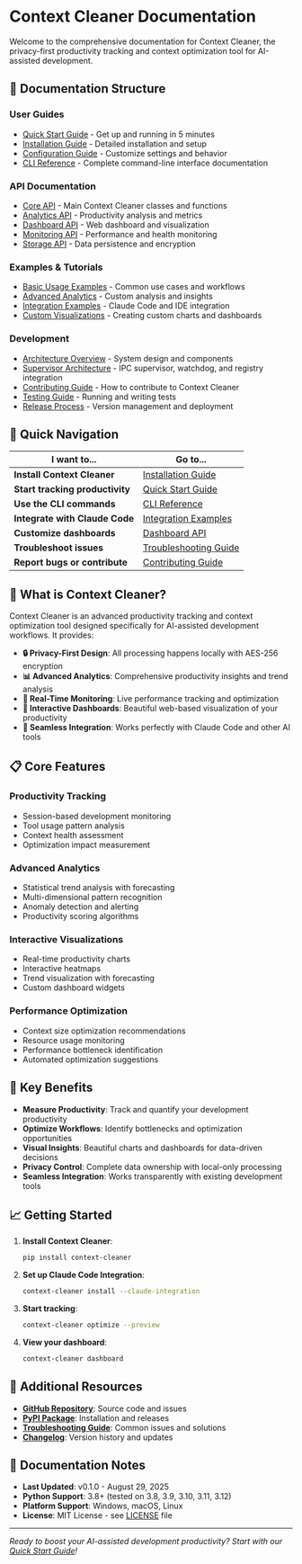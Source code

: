 # Context Cleaner Documentation

Welcome to the comprehensive documentation for Context Cleaner, the privacy-first productivity tracking and context optimization tool for AI-assisted development.

## 📖 Documentation Structure

### **User Guides**
- [Quick Start Guide](user-guide/quickstart.md) - Get up and running in 5 minutes
- [Installation Guide](user-guide/installation.md) - Detailed installation and setup
- [Configuration Guide](user-guide/configuration.md) - Customize settings and behavior
- [CLI Reference](user-guide/cli-reference.md) - Complete command-line interface documentation

### **API Documentation**
- [Core API](api/core.md) - Main Context Cleaner classes and functions
- [Analytics API](api/analytics.md) - Productivity analysis and metrics
- [Dashboard API](api/dashboard.md) - Web dashboard and visualization
- [Monitoring API](api/monitoring.md) - Performance and health monitoring
- [Storage API](api/storage.md) - Data persistence and encryption

### **Examples & Tutorials**
- [Basic Usage Examples](examples/basic-usage.md) - Common use cases and workflows
- [Advanced Analytics](examples/advanced-analytics.md) - Custom analysis and insights
- [Integration Examples](examples/integrations.md) - Claude Code and IDE integration
- [Custom Visualizations](examples/visualizations.md) - Creating custom charts and dashboards

### **Development**
- [Architecture Overview](development/architecture.md) - System design and components
- [Supervisor Architecture](development/supervisor.md) - IPC supervisor, watchdog, and registry integration
- [Contributing Guide](development/contributing.md) - How to contribute to Context Cleaner
- [Testing Guide](development/testing.md) - Running and writing tests
- [Release Process](development/releases.md) - Version management and deployment

## 🚀 Quick Navigation

| I want to... | Go to... |
|---------------|----------|
| **Install Context Cleaner** | [Installation Guide](user-guide/installation.md) |
| **Start tracking productivity** | [Quick Start Guide](user-guide/quickstart.md) |
| **Use the CLI commands** | [CLI Reference](user-guide/cli-reference.md) |
| **Integrate with Claude Code** | [Integration Examples](examples/integrations.md) |
| **Customize dashboards** | [Dashboard API](api/dashboard.md) |
| **Troubleshoot issues** | [Troubleshooting Guide](../TROUBLESHOOTING.md) |
| **Report bugs or contribute** | [Contributing Guide](development/contributing.md) |

## 🎯 What is Context Cleaner?

Context Cleaner is an advanced productivity tracking and context optimization tool designed specifically for AI-assisted development workflows. It provides:

- **🔒 Privacy-First Design**: All processing happens locally with AES-256 encryption
- **📊 Advanced Analytics**: Comprehensive productivity insights and trend analysis
- **🚀 Real-Time Monitoring**: Live performance tracking and optimization
- **🎨 Interactive Dashboards**: Beautiful web-based visualization of your productivity
- **🔧 Seamless Integration**: Works perfectly with Claude Code and other AI tools

## 📋 Core Features

### **Productivity Tracking**
- Session-based development monitoring
- Tool usage pattern analysis
- Context health assessment
- Optimization impact measurement

### **Advanced Analytics**
- Statistical trend analysis with forecasting
- Multi-dimensional pattern recognition
- Anomaly detection and alerting
- Productivity scoring algorithms

### **Interactive Visualizations**
- Real-time productivity charts
- Interactive heatmaps
- Trend visualization with forecasting
- Custom dashboard widgets

### **Performance Optimization**
- Context size optimization recommendations
- Resource usage monitoring
- Performance bottleneck identification
- Automated optimization suggestions

## 🌟 Key Benefits

- **Measure Productivity**: Track and quantify your development productivity
- **Optimize Workflows**: Identify bottlenecks and optimization opportunities
- **Visual Insights**: Beautiful charts and dashboards for data-driven decisions
- **Privacy Control**: Complete data ownership with local-only processing
- **Seamless Integration**: Works transparently with existing development tools

## 📈 Getting Started

1. **Install Context Cleaner**:
   ```bash
   pip install context-cleaner
   ```

2. **Set up Claude Code Integration**:
   ```bash
   context-cleaner install --claude-integration
   ```

3. **Start tracking**:
   ```bash
   context-cleaner optimize --preview
   ```

4. **View your dashboard**:
   ```bash
   context-cleaner dashboard
   ```

## 🔗 Additional Resources

- **[GitHub Repository](https://github.com/context-cleaner/context-cleaner)**: Source code and issues
- **[PyPI Package](https://pypi.org/project/context-cleaner/)**: Installation and releases
- **[Troubleshooting Guide](../TROUBLESHOOTING.md)**: Common issues and solutions
- **[Changelog](../CHANGELOG.md)**: Version history and updates

## 📝 Documentation Notes

- **Last Updated**: v0.1.0 - August 29, 2025
- **Python Support**: 3.8+ (tested on 3.8, 3.9, 3.10, 3.11, 3.12)
- **Platform Support**: Windows, macOS, Linux
- **License**: MIT License - see [LICENSE](../LICENSE) file

---

*Ready to boost your AI-assisted development productivity? Start with our [Quick Start Guide](user-guide/quickstart.md)!*
